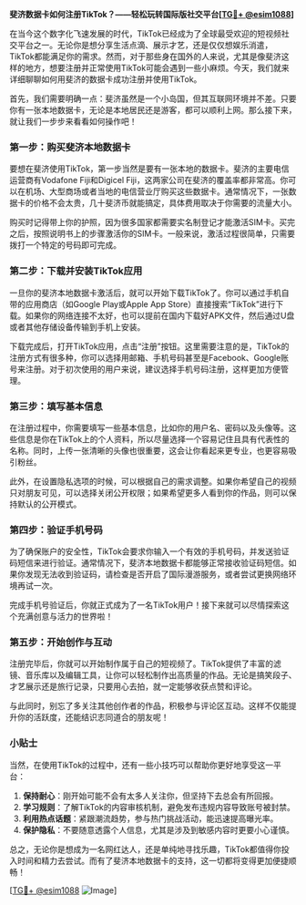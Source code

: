 **斐济数据卡如何注册TikTok？——轻松玩转国际版社交平台[[TG💪+ @esim1088](https://t.me/s/esim1088)]**

在当今这个数字化飞速发展的时代，TikTok已经成为了全球最受欢迎的短视频社交平台之一。无论你是想分享生活点滴、展示才艺，还是仅仅想娱乐消遣，TikTok都能满足你的需求。然而，对于那些身在国外的人来说，尤其是像斐济这样的地方，想要注册并正常使用TikTok可能会遇到一些小麻烦。今天，我们就来详细聊聊如何用斐济的数据卡成功注册并使用TikTok。

首先，我们需要明确一点：斐济虽然是一个小岛国，但其互联网环境并不差。只要你有一张本地数据卡，无论是本地居民还是游客，都可以顺利上网。那么接下来，就让我们一步步来看看如何操作吧！

### 第一步：购买斐济本地数据卡

要想在斐济使用TikTok，第一步当然是要有一张本地的数据卡。斐济的主要电信运营商有Vodafone Fiji和Digicel Fiji，这两家公司在斐济的覆盖率都非常高。你可以在机场、大型商场或者当地的电信营业厅购买这些数据卡。通常情况下，一张数据卡的价格不会太贵，几十斐济币就能搞定，具体费用取决于你需要的流量大小。

购买时记得带上你的护照，因为很多国家都需要实名制登记才能激活SIM卡。买完之后，按照说明书上的步骤激活你的SIM卡。一般来说，激活过程很简单，只需要拨打一个特定的号码即可完成。

### 第二步：下载并安装TikTok应用

一旦你的斐济本地数据卡激活后，就可以开始下载TikTok了。你可以通过手机自带的应用商店（如Google Play或Apple App Store）直接搜索“TikTok”进行下载。如果你的网络连接不太好，也可以提前在国内下载好APK文件，然后通过U盘或者其他存储设备传输到手机上安装。

下载完成后，打开TikTok应用，点击“注册”按钮。这里需要注意的是，TikTok的注册方式有很多种，你可以选择用邮箱、手机号码甚至是Facebook、Google账号来注册。对于初次使用的用户来说，建议选择手机号码注册，这样更加方便管理。

### 第三步：填写基本信息

在注册过程中，你需要填写一些基本信息，比如你的用户名、密码以及头像等。这些信息是你在TikTok上的个人资料，所以尽量选择一个容易记住且具有代表性的名称。同时，上传一张清晰的头像也很重要，这会让你看起来更专业，也更容易吸引粉丝。

此外，在设置隐私选项的时候，可以根据自己的需求调整。如果你希望自己的视频只对朋友可见，可以选择关闭公开权限；如果希望更多人看到你的作品，则可以保持默认的公开模式。

### 第四步：验证手机号码

为了确保账户的安全性，TikTok会要求你输入一个有效的手机号码，并发送验证码短信来进行验证。通常情况下，斐济本地数据卡都能够正常接收验证码短信。如果你发现无法收到验证码，请检查是否开启了国际漫游服务，或者尝试更换网络环境再试一次。

完成手机号验证后，你就正式成为了一名TikTok用户！接下来就可以尽情探索这个充满创意与活力的世界啦！

### 第五步：开始创作与互动

注册完毕后，你就可以开始制作属于自己的短视频了。TikTok提供了丰富的滤镜、音乐库以及编辑工具，让你可以轻松制作出高质量的作品。无论是搞笑段子、才艺展示还是旅行记录，只要用心去拍，就一定能够收获点赞和评论。

与此同时，别忘了多关注其他创作者的作品，积极参与评论区互动。这样不仅能提升你的活跃度，还能结识志同道合的朋友呢！

### 小贴士

当然，在使用TikTok的过程中，还有一些小技巧可以帮助你更好地享受这一平台：

1. **保持耐心**：刚开始可能不会有太多人关注你，但坚持下去总会有所回报。
2. **学习规则**：了解TikTok的内容审核机制，避免发布违规内容导致账号被封禁。
3. **利用热点话题**：紧跟潮流趋势，参与热门挑战活动，能迅速提高曝光率。
4. **保护隐私**：不要随意透露个人信息，尤其是涉及到敏感内容时更要小心谨慎。

总之，无论你是想成为一名网红达人，还是单纯地寻找乐趣，TikTok都值得你投入时间和精力去尝试。而有了斐济本地数据卡的支持，这一切都将变得更加便捷顺畅！

[[TG💪+ @esim1088](https://t.me/s/esim1088) ![Image](https://i.postimg.cc/4NQfJmqS/Snipaste-2025-05-13-00-14-12.png)]